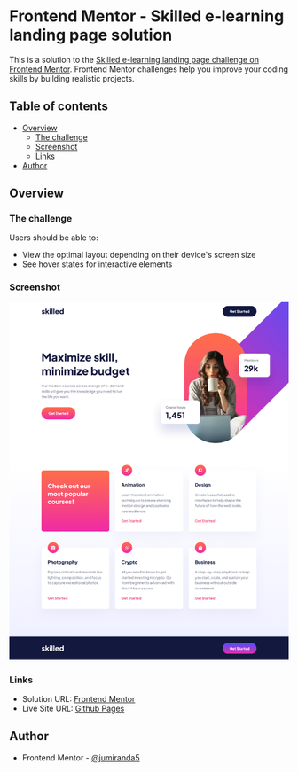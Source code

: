 # Frontend Mentor - Skilled e-learning landing page solution

This is a solution to the [Skilled e-learning landing page challenge on Frontend Mentor](https://www.frontendmentor.io/challenges/skilled-elearning-landing-page-S1ObDrZ8q). Frontend Mentor challenges help you improve your coding skills by building realistic projects.

## Table of contents

- [Overview](#overview)
  - [The challenge](#the-challenge)
  - [Screenshot](#screenshot)
  - [Links](#links)
- [Author](#author)

## Overview

### The challenge

Users should be able to:

- View the optimal layout depending on their device's screen size
- See hover states for interactive elements

### Screenshot

![Screenshot](./screenshot.png)

### Links

- Solution URL: [Frontend Mentor](todo)
- Live Site URL: [Github Pages](https://jumiranda5.github.io/fm-newbie-skilled-elearning-landing-page/)

## Author

- Frontend Mentor - [@jumiranda5](https://www.frontendmentor.io/profile/jumiranda5)